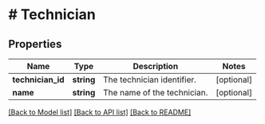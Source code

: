 # # Technician

## Properties

Name | Type | Description | Notes
------------ | ------------- | ------------- | -------------
**technician_id** | **string** | The technician identifier. | [optional]
**name** | **string** | The name of the technician. | [optional]

[[Back to Model list]](../../README.md#models) [[Back to API list]](../../README.md#endpoints) [[Back to README]](../../README.md)
